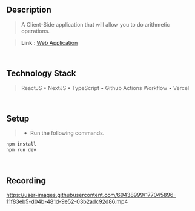 ## Description
> A Client-Side application that will allow you to do arithmetic operations.

> **Link** : [Web Application](https://calculator.kentlouisetonino.vercel.app/)

<br />

## Technology Stack
> ReactJS • NextJS • TypeScript • Github Actions Workflow • Vercel

<br />

## Setup
> - Run the following commands.
```bash
npm install
npm run dev
```

<br />

## Recording
https://user-images.githubusercontent.com/69438999/177045896-11f83eb5-d04b-481d-9e52-03b2adc92d86.mp4

